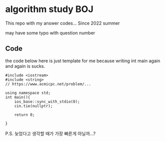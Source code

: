 # algorithm study BOJ

This repo with my answer codes...
Since 2022 summer 



may have some typo with question number




## Code
the code below here is just template for me 
because writing int main again and again is sucks.

```
#include <iostream>
#include <string>
// https://www.acmicpc.net/problem/...

using namespace std;
int main(){
    ios_base::sync_with_stdio(0);
    cin.tie(nullptr);

    return 0;

}
```

 P.S.
늦었다고 생각할 때가 가장 빠른게 아닐까...?